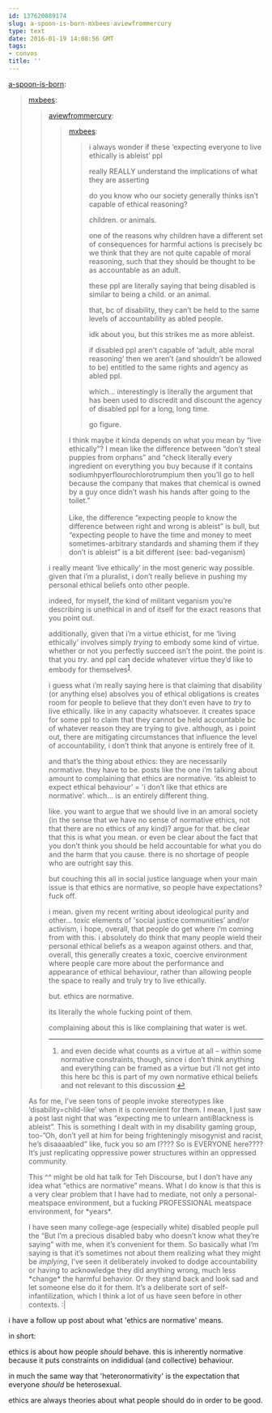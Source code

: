 ```yaml
---
id: 137620089174
slug: a-spoon-is-born-mxbees-aviewfrommercury
type: text
date: 2016-01-19 14:08:56 GMT
tags:
- convos
title: ''
---
```

<p><a class="tumblr_blog" href="http://a-spoon-is-born.tumblr.com/post/137619858673">a-spoon-is-born</a>:</p>
<blockquote>
<p><a class="tumblr_blog" href="http://mxbees.tumblr.com/post/137618360569">mxbees</a>:</p>
<blockquote>
<p><a class="tumblr_blog" href="http://aviewfrommercury.tumblr.com/post/137617326453">aviewfrommercury</a>:</p>
<blockquote>
<p><a class="tumblr_blog" href="http://mxbees.tumblr.com/post/137616117329">mxbees</a>:</p>
<blockquote>
<p>i always wonder if these ‘expecting everyone to live ethically is ableist’ ppl</p>

<p>really REALLY understand the implications of what they are asserting</p>

<p>do you know who our society generally thinks isn’t capable of ethical reasoning?</p>

<p>children. or animals.</p>

<p>one of the reasons why children have a different set of consequences for harmful actions is precisely bc we think that they are not quite capable of moral reasoning, such that they should be thought to be as accountable as an adult.</p>

<p>these ppl are literally saying that being disabled is similar to being a child. or an animal.</p>

<p>that, bc of disability, they can’t be held to the same levels of accountability as abled people.</p>

<p>idk about you, but this strikes me as more ableist.</p>

<p>if disabled ppl aren’t capable of ‘adult, able moral reasoning’ then we aren’t (and shouldn’t be allowed to be) entitled to the same rights and agency as abled ppl.</p>

<p>which… interestingly is literally the argument that has been used to discredit and discount the agency of disabled ppl for a long, long time.</p>

<p>go figure.</p>
</blockquote>
<p>I think maybe it kinda depends on what you mean by “live ethically”? I mean like the difference between “don’t steal puppies from orphans” and “check literally every ingredient on everything you buy because if it contains sodiumhpyerflourochlorotrumpium then you’ll go to hell because the company that makes that chemical is owned by a guy once didn’t wash his hands after going to the toilet.”<br><br>Like, the difference “expecting people to know the difference between right and wrong is ableist” is bull, but “expecting people to have the time and money to meet sometimes-arbitrary standards and shaming them if they don’t is ableist” is a bit different (see: bad-veganism)</p>
</blockquote>
<p><p>i really meant ‘live ethically’ in the most generic way possible. given that i’m a pluralist, i don’t really believe in pushing my personal ethical beliefs onto other people.</p>

<p>indeed, for myself, the kind of militant veganism you’re describing is unethical in and of itself for the exact reasons that you point out.</p>

<p>additionally, given that i’m a virtue ethicist, for me ‘living ethically’ involves simply <em>trying</em> to embody some kind of virtue. whether or not you perfectly succeed isn’t the point. the point is that you <em>try</em>. and ppl can decide whatever virtue they’d like to embody for themselves<sup id="fnref:p137618360569-virtue"><a href="#fn:p137618360569-virtue" rel="footnote">1</a></sup>.</p>

<p>i guess what i’m really saying here is that claiming that disability (or anything else) absolves you of ethical obligations is creates room for people to believe that they don’t even have to <em>try</em> to live ethically. like in any capacity whatsoever. it creates space for some ppl to claim that they cannot be held accountable bc of whatever reason they are trying to give. although, as i point out, there are mitigating circumstances that influence the level of accountability, i don’t think that anyone is entirely free of it.</p>

<p>and that’s the thing about ethics: they are necessarily normative. they have to be. posts like the one i’m talking about amount to complaining that ethics are normative. ‘its ableist to expect ethical behaviour’ = 'i don’t like that ethics are normative’. which… is an entirely different thing.</p>

<p>like. you want to argue that we should live in an amoral society (in the sense that we have no sense of normative ethics, not that there are no ethics of any kind)? argue for that. be clear that this is what you mean. or even be clear about the fact that you don’t think you should be held accountable for what you do and the harm that you cause. there is no shortage of people who are outright say this.</p>

<p>but couching this all in social justice language when your main issue is that ethics are normative, so people have expectations? fuck off.</p>

<p>i mean. given my recent writing about ideological purity and other… toxic elements of 'social justice communities’ and/or activism, i hope, overall, that people do get where i’m coming from with this. i absolutely do think that many people wield their personal ethical beliefs as a weapon against others. and that, overall, this generally creates a toxic, coercive environment where people care more about the performance and appearance of ethical behaviour, rather than allowing people the space to really and truly try to live ethically.</p>

<p>but. ethics are normative.</p>

<p>its literally the whole fucking point of them.</p>

<p>complaining about this is like complaining that water is wet.</p>

<div class="footnotes">
<hr><ol><li id="fn:p137618360569-virtue">
<p>and even decide what counts as a virtue at all – within some normative constraints, though, since i don’t think anything and everything can be framed as a virtue but i’ll not get into this here bc this is part of my own normative ethical beliefs and not relevant to this discussion <a href="#fnref:p137618360569-virtue" rev="footnote">↩</a></p>
</li>

</ol></div></p>
</blockquote>
<p>As for me, I’ve seen tons of people invoke stereotypes like ‘disability=child-like’ when it is convenient for them. I mean, I just saw a post last night that was “expecting me to unlearn antiBlackness is ableist”. This is something I dealt with in my disability gaming group, too-”Oh, don’t yell at him for being frighteningly misogynist and racist, he’s disaaaabled” like, fuck you so am I???? So is EVERYONE here???? It’s just replicating oppressive power structures within an oppressed community.</p>

<p>This ^^ might be old hat talk for Teh Discourse, but I don’t have any idea what “ethics are normative” means. What I do know is that this is a very clear problem that I have had to mediate, not only a personal-meatspace environment, but a fucking PROFESSIONAL meatspace environment, for *years*. <br></p>

<p>I have seen many college-age (especially white) disabled people pull the “But I’m a precious disabled baby who doesn’t know what they’re saying” with me, when it’s convenient for them. So basically what I’m saying is that it’s sometimes not about them realizing what they might be <i>implying</i>, I’ve seen it deliberately invoked to dodge accountability or having to acknowledge they did anything wrong, much less *change* the harmful behavior. Or they stand back and look sad and let someone else do it for them. It’s a deliberate sort of self-infantilization, which I think a lot of us have seen before in other contexts. :|<br></p>
</blockquote>

i have a follow up post about what 'ethics are normative' means.

in short:

ethics is about how people *should* behave. this is inherently normative because it puts constraints on indididual (and collective) behaviour.

in much the same way that 'heteronormativity' is the expectation that everyone *should* be heterosexual. 

ethics are always theories about what people should do in order to be good. 